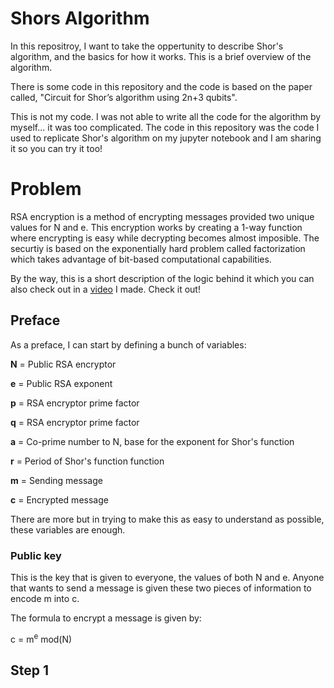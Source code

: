 # Shors Algorithm
In this repositroy, I want to take the oppertunity to describe Shor's algorithm, and the basics for how it works. This is a brief overview of the algorithm. 

There is some code in this repository and the code is based on the paper called, "Circuit for Shor’s algorithm using 2n+3 qubits".

This is not my code. I was not able to write all the code for the algorithm by myself... it was too complicated. The code in this repository was the code I used to replicate Shor's algorithm on my jupyter notebook and I am sharing it so you can try it too!

# Problem
RSA encryption is a method of encrypting messages provided two unique values for N and e. This encryption works by creating a 1-way function where encrypting is easy while decrypting becomes almost imposible. The securtiy is based on the exponentially hard problem called factorization which takes advantage of bit-based computational capabilities.

By the way, this is a short description of the logic behind it which you can also check out in a [video](https://www.youtube.com/watch?v=zqS4w4SiJT0) I made. Check it out!

## Preface
As a preface, I can start by defining a bunch of variables:

**N** = Public RSA encryptor

**e** = Public RSA exponent

**p** = RSA encryptor prime factor

**q** = RSA encryptor prime factor

**a** = Co-prime number to N, base for the exponent for Shor's function

**r** = Period of Shor's function function

**m** = Sending message

**c** = Encrypted message

There are more but in trying to make this as easy to understand as possible, these variables are enough.

### Public key
This is the key that is given to everyone, the values of both N and e. Anyone that wants to send a message is given these two pieces of information to encode m into c.

The formula to encrypt a message is given by:

c = m<sup>e</sup> mod(N)

## Step 1
